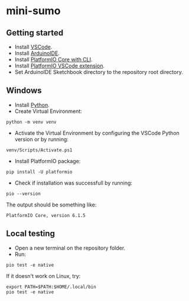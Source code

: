 # mini-sumo

## Getting started

- Install [VSCode](https://code.visualstudio.com/download).
- Install [ArduinoIDE](https://www.arduino.cc/en/software).
- Install [PlatformIO Core with CLI](https://platformio.org/install/cli).
- Install [PlatformIO VSCode extension](https://platformio.org/install/ide?install=vscode).
- Set ArduinoIDE Sketchbook directory to the repository root directory.

## Windows

- Install [Python](https://www.python.org/downloads/).
- Create Virtual Environment:

``` 
python -m venv venv
```

- Activate the Virtual Environment by configuring the VSCode Python version or by running:

``` 
venv/Scripts/Activate.ps1
```

- Install PlatformIO package:

```
pip install -U platformio
```

- Check if installation was successfull by running:

```
pio --version
```

The output should be something like:
```
PlatformIO Core, version 6.1.5
```

## Local testing

- Open a new terminal on the repository folder.
- Run:

``` 
pio test -e native
```

If it doesn't work on Linux, try:

``` 
export PATH=$PATH:$HOME/.local/bin
pio test -e native
```